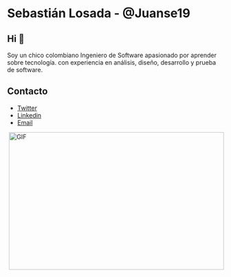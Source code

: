 # Sebastián Losada - @Juanse19 

## Hi 👋

Soy un chico colombiano Ingeniero de Software apasionado por aprender sobre tecnología. con experiencia en análisis, diseño, desarrollo y prueba de software.

## Contacto

- [Twitter](https://twitter.com/sebastianlosad6)
- [Linkedin](https://www.linkedin.com/in/juan-losada-4aa915a6/)
- [Email](sebastian97-19@hotmail.com)

<!--
**Juanse19/Juanse19** is a ✨ _special_ ✨ repository because its `README.md` (this file) appears on your GitHub profile.

Here are some ideas to get you started:

- 🔭 I’m currently working on ...
- 🌱 I’m currently learning ...
- 👯 I’m looking to collaborate on ...
- 🤔 I’m looking for help with ...
- 💬 Ask me about ...
- 📫 How to reach me: ...
- 😄 Pronouns: ...
- ⚡ Fun fact: ...
--> 
 <img align="right" alt="GIF" src="https://github.com/abhisheknaiidu/abhisheknaiidu/blob/master/code.gif?raw=true" width="500" height="320" />
